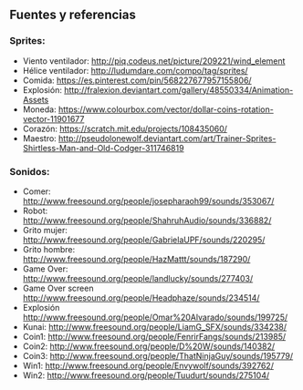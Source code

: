 ## Fuentes y referencias



### Sprites:

   * Viento ventilador: http://piq.codeus.net/picture/209221/wind_element
   * Hélice ventilador: http://ludumdare.com/compo/tag/sprites/
   * Comida: 		   https://es.pinterest.com/pin/568227677957155806/
   * Explosión:		   http://fralexion.deviantart.com/gallery/48550334/Animation-Assets
   * Moneda:			   https://www.colourbox.com/vector/dollar-coins-rotation-vector-11901677
   * Corazón:		   https://scratch.mit.edu/projects/108435060/
   * Maestro:		   http://pseudolonewolf.deviantart.com/art/Trainer-Sprites-Shirtless-Man-and-Old-Codger-311746819


### Sonidos:

   * Comer:			   http://www.freesound.org/people/josepharaoh99/sounds/353067/
   * Robot:			   http://www.freesound.org/people/ShahruhAudio/sounds/336882/
   * Grito mujer:	   http://www.freesound.org/people/GabrielaUPF/sounds/220295/
   * Grito hombre:	   http://www.freesound.org/people/HazMattt/sounds/187290/
   * Game Over:		   http://www.freesound.org/people/landlucky/sounds/277403/
   * Game Over screen   http://www.freesound.org/people/Headphaze/sounds/234514/
   * Explosión 		   http://www.freesound.org/people/Omar%20Alvarado/sounds/199725/
   * Kunai:			   http://www.freesound.org/people/LiamG_SFX/sounds/334238/
   * Coin1:			   http://www.freesound.org/people/FenrirFangs/sounds/213985/
   * Coin2:			   http://www.freesound.org/people/D%20W/sounds/140382/
   * Coin3:			   http://www.freesound.org/people/ThatNinjaGuy/sounds/195779/
   * Win1:   		   http://www.freesound.org/people/Envywolf/sounds/392762/
   * Win2: http://www.freesound.org/people/Tuudurt/sounds/275104/
